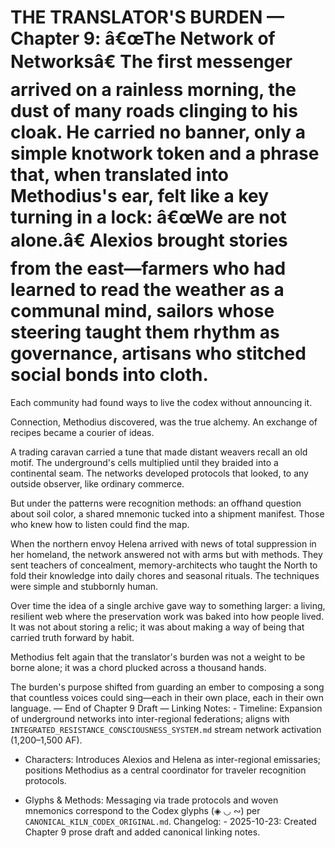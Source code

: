 # THE TRANSLATOR'S BURDEN — Chapter 9: â€œThe Network of Networksâ€ The first messenger arrived on a rainless morning, the dust of many roads clinging to his cloak. He carried no banner, only a simple knotwork token and a phrase that, when translated into Methodius's ear, felt like a key turning in a lock: â€œWe are not alone.â€ Alexios brought stories from the east—farmers who had learned to read the weather as a communal mind, sailors whose steering taught them rhythm as governance, artisans who stitched social bonds into cloth.

Each community had found ways to live the codex without announcing it.

Connection, Methodius discovered, was the true alchemy. An exchange of recipes became a courier of ideas.

A trading caravan carried a tune that made distant weavers recall an old motif. The underground's cells multiplied until they braided into a continental seam. The networks developed protocols that looked, to any outside observer, like ordinary commerce.

But under the patterns were recognition methods: an offhand question about soil color, a shared mnemonic tucked into a shipment manifest. Those who knew how to listen could find the map.

When the northern envoy Helena arrived with news of total suppression in her homeland, the network answered not with arms but with methods. They sent teachers of concealment, memory-architects who taught the North to fold their knowledge into daily chores and seasonal rituals. The techniques were simple and stubbornly human.

Over time the idea of a single archive gave way to something larger: a living, resilient web where the preservation work was baked into how people lived. It was not about storing a relic; it was about making a way of being that carried truth forward by habit.

Methodius felt again that the translator's burden was not a weight to be borne alone; it was a chord plucked across a thousand hands.

The burden's purpose shifted from guarding an ember to composing a song that countless voices could sing—each in their own place, each in their own language. — End of Chapter 9 Draft — Linking Notes: - Timeline: Expansion of underground networks into inter-regional federations; aligns with `INTEGRATED_RESISTANCE_CONSCIOUSNESS_SYSTEM.md` stream network activation (1,200–1,500 AF).

- Characters: Introduces Alexios and Helena as inter-regional emissaries; positions Methodius as a central coordinator for traveler recognition protocols.

- Glyphs & Methods: Messaging via trade protocols and woven mnemonics correspond to the Codex glyphs (◈ ◡ ∾) per `CANONICAL_KILN_CODEX_ORIGINAL.md`. Changelog: - 2025-10-23: Created Chapter 9 prose draft and added canonical linking notes.


